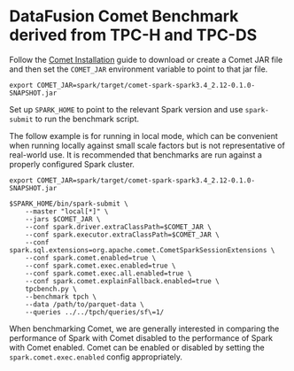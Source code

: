 <!--
Licensed to the Apache Software Foundation (ASF) under one
or more contributor license agreements.  See the NOTICE file
distributed with this work for additional information
regarding copyright ownership.  The ASF licenses this file
to you under the Apache License, Version 2.0 (the
"License"); you may not use this file except in compliance
with the License.  You may obtain a copy of the License at

  http://www.apache.org/licenses/LICENSE-2.0

Unless required by applicable law or agreed to in writing,
software distributed under the License is distributed on an
"AS IS" BASIS, WITHOUT WARRANTIES OR CONDITIONS OF ANY
KIND, either express or implied.  See the License for the
specific language governing permissions and limitations
under the License.
-->

# DataFusion Comet Benchmark derived from TPC-H and TPC-DS

Follow the [Comet Installation](https://datafusion.apache.org/comet/user-guide/installation.html) guide to download or
create a Comet JAR file and then set the `COMET_JAR` environment variable to point to that jar file.

```shell
export COMET_JAR=spark/target/comet-spark-spark3.4_2.12-0.1.0-SNAPSHOT.jar
```

Set up `SPARK_HOME` to point to the relevant Spark version and use `spark-submit` to run the benchmark script.

The follow example is for running in local mode, which can be convenient when running locally against small scale
factors but is not representative of real-world use. It is recommended that benchmarks are run against a properly 
configured Spark cluster. 

```shell
export COMET_JAR=spark/target/comet-spark-spark3.4_2.12-0.1.0-SNAPSHOT.jar

$SPARK_HOME/bin/spark-submit \
    --master "local[*]" \
    --jars $COMET_JAR \
    --conf spark.driver.extraClassPath=$COMET_JAR \
    --conf spark.executor.extraClassPath=$COMET_JAR \
    --conf spark.sql.extensions=org.apache.comet.CometSparkSessionExtensions \
    --conf spark.comet.enabled=true \
    --conf spark.comet.exec.enabled=true \
    --conf spark.comet.exec.all.enabled=true \
    --conf spark.comet.explainFallback.enabled=true \
    tpcbench.py \
    --benchmark tpch \
    --data /path/to/parquet-data \
    --queries ../../tpch/queries/sf\=1/
```

When benchmarking Comet, we are generally interested in comparing the performance of Spark with Comet disabled to
the performance of Spark with Comet enabled. Comet can be enabled or disabled by setting the `spark.comet.exec.enabled`
config appropriately.
